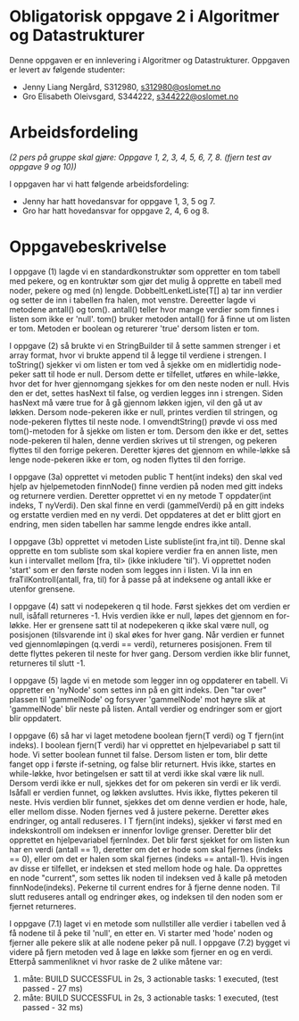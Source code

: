 # Obligatorisk oppgave 2 i Algoritmer og Datastrukturer

Denne oppgaven er en innlevering i Algoritmer og Datastrukturer. 
Oppgaven er levert av følgende studenter:
* Jenny Liang Nergård, S312980, s312980@oslomet.no
* Gro Elisabeth Oleivsgard, S344222, s344222@oslomet.no

# Arbeidsfordeling

*(2 pers på gruppe skal gjøre: Oppgave 1, 2, 3, 4, 5, 6, 7, 8. (fjern test av oppgave 9 og 10))*

I oppgaven har vi hatt følgende arbeidsfordeling:
* Jenny har hatt hovedansvar for oppgave 1, 3, 5 og 7. 
* Gro har hatt hovedansvar for oppgave 2, 4, 6 og 8.

# Oppgavebeskrivelse

I oppgave (1) lagde vi en standardkonstruktør som oppretter en tom tabell med pekere, og en kontruktør som gjør det 
mulig å opprette en tabell med noder, pekere og med (n) lengde. DobbeltLenketListe(T[] a) tar inn verdier og setter de inn
i tabellen fra halen, mot venstre. Dereetter lagde vi metodene antall() og tom(). antall() teller hvor mange verdier 
som finnes i listen som ikke er 'null'. tom() bruker metoden antall() for å finne ut om listen er tom. Metoden er 
boolean og returerer 'true' dersom listen er tom.

I oppgave (2) så brukte vi en StringBuilder til å sette sammen strenger i et array format, hvor vi brukte append til å 
legge til verdiene i strengen. I toString() sjekker vi om listen er tom ved å sjekke om en midlertidig node-peker satt 
til hode er null. Dersom dette er tilfellet, utføres en while-løkke, hvor det for hver gjennomgang sjekkes for om den 
neste noden er null. Hvis den er det, settes hasNext til false, og verdien legges inn i strengen. Siden hasNext må være 
true for å gå gjennom løkken igjen, vil den gå ut av løkken. Dersom node-pekeren ikke er null, printes verdien til 
stringen, og node-pekeren flyttes til neste node. I omvendtString() prøvde vi oss med tom()-metoden for å sjekke om 
listen er tom. Dersom den ikke er det, settes node-pekeren til halen, denne verdien skrives ut til strengen, og pekeren 
flyttes til den forrige pekeren. Deretter kjøres det gjennom en while-løkke så lenge node-pekeren ikke er tom, og noden 
flyttes til den forrige. 

I oppgave (3a) opprettet vi metoden public T hent(int indeks) den skal ved hjelp av hjelpemetoden finnNode() finne
verdien på noden med gitt indeks og returnere verdien. Deretter opprettet vi en ny metode 
T oppdater(int indeks, T nyVerdi). Den skal finne en verdi (gammelVerdi) på en gitt indeks og erstatte verdien med en 
ny verdi. Det oppdateres at det er blitt gjort en endring, men siden tabellen har samme lengde endres ikke antall.

I oppgave (3b) opprettet vi metoden Liste<T> subliste(int fra,int til). Denne skal opprette en tom subliste som skal 
kopiere verdier fra en annen liste, men kun i intervallet mellom [fra, til> (ikke inkludere 'til'). Vi opprettet noden 
'start' som er den første noden som legges inn i listen. Vi la inn en fraTilKontroll(antall, fra, til) for å passe på at 
indeksene og antall ikke er utenfor grensene.

I oppgave (4) satt vi nodepekeren q til hode. Først sjekkes det om verdien er null, isåfall returneres -1. Hvis verdien 
ikke er null, løpes det gjennom en for-løkke. Her er grensene satt til at nodepekeren q ikke skal være null, og 
posisjonen (tilsvarende int i) skal økes for hver gang. Når verdien er funnet ved gjennomløpingen (q.verdi == verdi), 
returneres posisjonen. Frem til dette flyttes pekeren til neste for hver gang. Dersom verdien ikke blir funnet, 
returneres til slutt -1. 

I oppgave (5) lagde vi en metode som legger inn og oppdaterer en tabell. Vi oppretter en 'nyNode' som settes inn på en 
gitt indeks. Den "tar over" plassen til 'gammelNode' og forsyver 'gammelNode' mot høyre slik at 'gammelNode' blir neste 
på listen. Antall verdier og endringer som er gjort blir oppdatert.

I oppgave (6) så har vi laget metodene boolean fjern(T verdi) og T fjern(int indeks). I boolean fjern(T verdi) har vi 
opprettet en hjelpevariabel p satt til hode. Vi setter boolean funnet til false. Dersom listen er tom, blir dette 
fanget opp i første if-setning, og false blir returnert. Hvis ikke, startes en while-løkke, hvor betingelsen er satt 
til at verdi ikke skal være lik null. Dersom verdi ikke er null, sjekkes det for om pekeren sin verdi er lik verdi. 
Isåfall er verdien funnet, og løkken avsluttes. Hvis ikke, flyttes pekeren til neste. Hvis verdien blir funnet, sjekkes 
det om denne verdien er hode, hale, eller mellom disse. Noden fjernes ved å justere pekerne. Deretter økes endringer, 
og antall reduseres. I T fjern(int indeks), sjekker vi først med en indekskontroll om indeksen er innenfor lovlige 
grenser. Deretter blir det opprettet en hjelpevariabel fjernIndex. Det blir først sjekket for om listen kun har en 
verdi (antall == 1), deretter om det er hode som skal fjernes (indeks == 0), eller om det er halen som skal fjernes 
(indeks == antall-1). Hvis ingen av disse er tilfellet, er indeksen et sted mellom hode og hale. Da opprettes en node 
"current", som settes lik noden til indeksen ved å kalle på metoden finnNode(indeks). Pekerne til current endres for å 
fjerne denne noden. Til slutt reduseres antall og endringer økes, og indeksen til den noden som er fjernet returneres. 

I oppgave (7.1) laget vi en metode som nullstiller alle verdier i tabellen ved å få nodene til å peke til 'null', en 
etter en. Vi starter med 'hode' noden og fjerner alle pekere slik at alle nodene peker på null. I oppgave (7.2) bygget 
vi videre på fjern metoden ved å lage en løkke som fjerner en og en verdi. Etterpå sammenliknet vi hvor raske de 2
ulike måtene var:

1. måte: BUILD SUCCESSFUL in 2s, 3 actionable tasks: 1 executed, (test passed - 27 ms)
2. måte: BUILD SUCCESSFUL in 2s, 3 actionable tasks: 1 executed, (test passed - 32 ms)
